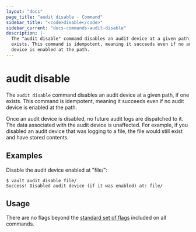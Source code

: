 ```yaml
---
layout: "docs"
page_title: "audit disable - Command"
sidebar_title: "<code>disable</code>"
sidebar_current: "docs-commands-audit-disable"
description: |-
  The "audit disable" command disables an audit device at a given path, if one
  exists. This command is idempotent, meaning it succeeds even if no audit
  device is enabled at the path.
---
```


# audit disable

The `audit disable` command disables an audit device at a given path, if one
exists. This command is idempotent, meaning it succeeds even if no audit device
is enabled at the path.

Once an audit device is disabled, no future audit logs are dispatched to it. The
data associated with the audit device is unaffected. For example, if you
disabled an audit device that was logging to a file, the file would still exist
and have stored contents.

## Examples

Disable the audit device enabled at "file/":

```text
$ vault audit disable file/
Success! Disabled audit device (if it was enabled) at: file/
```

## Usage

There are no flags beyond the [standard set of flags](/docs/commands/index.html)
included on all commands.
